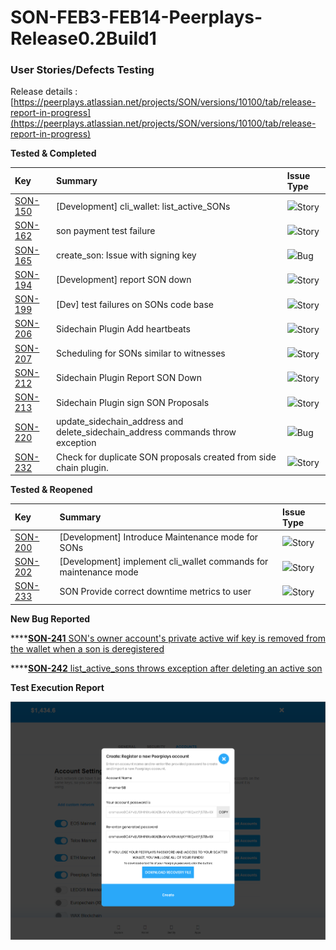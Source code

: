 # SON-FEB3-FEB14-Peerplays-Release0.2Build1

### **User Stories/Defects Testing** <a id="SON-FEB3-FEB14-Peerplays-Release0.2Build1-UserStories/DefectsTesting"></a>

Release details : [https://peerplays.atlassian.net/projects/SON/versions/10100/tab/release-report-in-progress](https://peerplays.atlassian.net/projects/SON/versions/10100/tab/release-report-in-progress)



**Tested & Completed**

| Key | Summary | Issue Type |
| :--- | :--- | :--- |
| [SON-150](https://peerplays.atlassian.net/browse/SON-150) | \[Development\] cli\_wallet: list\_active\_SONs | ![](https://peerplays.atlassian.net/secure/viewavatar?size=medium&avatarId=10315&avatarType=issuetype)Story |
| [SON-162](https://peerplays.atlassian.net/browse/SON-162) | son payment test failure | ![](https://peerplays.atlassian.net/secure/viewavatar?size=medium&avatarId=10315&avatarType=issuetype)Story |
| [SON-165](https://peerplays.atlassian.net/browse/SON-165) | create\_son: Issue with signing key | ![](https://peerplays.atlassian.net/secure/viewavatar?size=medium&avatarId=10303&avatarType=issuetype)Bug |
| [SON-194](https://peerplays.atlassian.net/browse/SON-194) | \[Development\] report SON down | ![](https://peerplays.atlassian.net/secure/viewavatar?size=medium&avatarId=10315&avatarType=issuetype)Story |
| [SON-199](https://peerplays.atlassian.net/browse/SON-199) | \[Dev\] test failures on SONs code base | ![](https://peerplays.atlassian.net/secure/viewavatar?size=medium&avatarId=10315&avatarType=issuetype)Story |
| [SON-206](https://peerplays.atlassian.net/browse/SON-206) | Sidechain Plugin Add heartbeats | ![](https://peerplays.atlassian.net/secure/viewavatar?size=medium&avatarId=10315&avatarType=issuetype)Story |
| [SON-207](https://peerplays.atlassian.net/browse/SON-207) | Scheduling for SONs similar to witnesses | ![](https://peerplays.atlassian.net/secure/viewavatar?size=medium&avatarId=10315&avatarType=issuetype)Story |
| [SON-212](https://peerplays.atlassian.net/browse/SON-212) | Sidechain Plugin Report SON Down | ![](https://peerplays.atlassian.net/secure/viewavatar?size=medium&avatarId=10315&avatarType=issuetype)Story |
| [SON-213](https://peerplays.atlassian.net/browse/SON-213) | Sidechain Plugin sign SON Proposals | ![](https://peerplays.atlassian.net/secure/viewavatar?size=medium&avatarId=10315&avatarType=issuetype)Story |
| [SON-220](https://peerplays.atlassian.net/browse/SON-220) | update\_sidechain\_address and delete\_sidechain\_address commands throw exception | ![](https://peerplays.atlassian.net/secure/viewavatar?size=medium&avatarId=10303&avatarType=issuetype)Bug |
| [SON-232](https://peerplays.atlassian.net/browse/SON-232) | Check for duplicate SON proposals created from side chain plugin. | ![](https://peerplays.atlassian.net/secure/viewavatar?size=medium&avatarId=10315&avatarType=issuetype)Story |

**Tested & Reopened**

| Key | Summary | Issue Type |
| :--- | :--- | :--- |
| [SON-200](https://peerplays.atlassian.net/browse/SON-200) | \[Development\] Introduce Maintenance mode for SONs | ![](https://peerplays.atlassian.net/secure/viewavatar?size=medium&avatarId=10315&avatarType=issuetype)Story |
| [SON-202](https://peerplays.atlassian.net/browse/SON-202) | \[Development\] implement cli\_wallet commands for maintenance mode | ![](https://peerplays.atlassian.net/secure/viewavatar?size=medium&avatarId=10315&avatarType=issuetype)Story |
| [SON-233](https://peerplays.atlassian.net/browse/SON-233) | SON Provide correct downtime metrics to user | ![](https://peerplays.atlassian.net/secure/viewavatar?size=medium&avatarId=10315&avatarType=issuetype)Story |

**New Bug Reported**

\*\*\*\*[**SON-241** SON's owner account's private active wif key is removed from the wallet when a son is deregistered](https://peerplays.atlassian.net/browse/SON-241)

\*\*\*\*[**SON-242** list\_active\_sons throws exception after deleting an active son](https://peerplays.atlassian.net/browse/SON-242)



**Test Execution Report**

![Test Execution Report](../../.gitbook/assets/image%20%2827%29.png)

